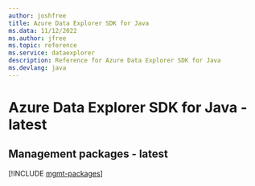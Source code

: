 ```yaml
---
author: joshfree
title: Azure Data Explorer SDK for Java
ms.data: 11/12/2022
ms.author: jfree
ms.topic: reference
ms.service: dataexplorer
description: Reference for Azure Data Explorer SDK for Java
ms.devlang: java
---
```

# Azure Data Explorer SDK for Java - latest

## Management packages - latest
[!INCLUDE [mgmt-packages](data-explorer-mgmt-index.md)]